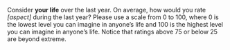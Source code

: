 Consider **your life** over the last year. On average, how would you rate *[aspect]* during the last year? Please use a scale from 0 to 100, where 0 is the lowest level you can imagine in anyone’s life and 100 is the highest level you can imagine in anyone’s life. Notice that ratings above 75 or below 25 are beyond extreme.
